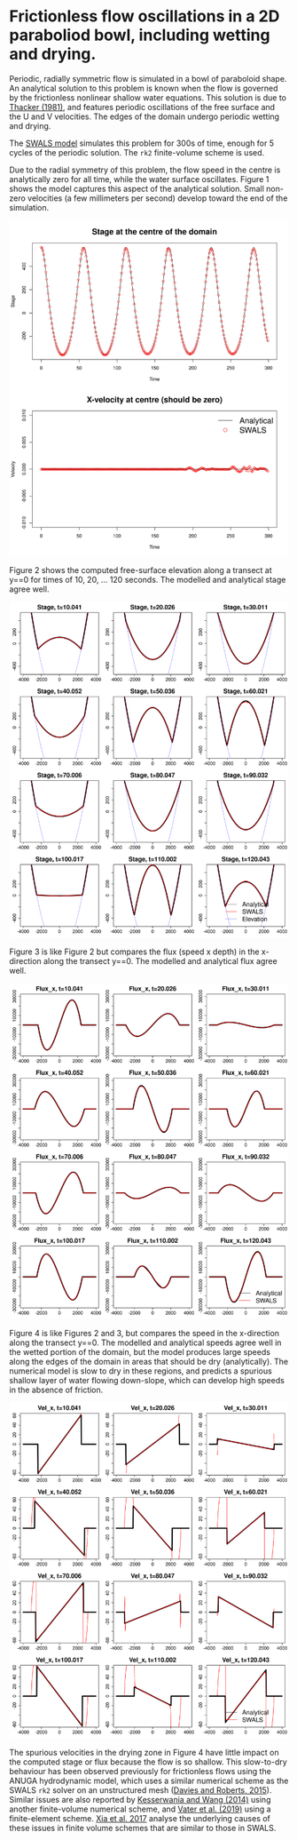 # Frictionless flow oscillations in a 2D paraboliod bowl, including wetting and drying.

Periodic, radially symmetric flow is simulated in a bowl of paraboloid shape. An analytical solution to this problem is known when the flow is governed by the frictionless nonlinear shallow water equations. This solution is due to [Thacker (1981)](https://doi.org/10.1017/S0022112081001882), and features periodic oscillations of the free surface and the U and V velocities. The edges of the domain undergo periodic wetting and drying.

The [SWALS model](paraboloid_bowl.f90) simulates this problem for 300s of time, enough for 5 cycles of the periodic solution. The `rk2` finite-volume scheme is used. 

Due to the radial symmetry of this problem, the flow speed in the centre is analytically zero for all time, while the water surface oscillates. Figure 1 shows the model captures this aspect of the analytical solution. Small non-zero velocities (a few millimeters per second) develop toward the end of the simulation. 

![Figure 1: The modelled flow in the centre of the domain](model_vs_data_stage_at_centre.png)

Figure 2 shows the computed free-surface elevation along a transect at y==0 for times of 10, 20, ... 120 seconds. The modelled and analytical stage agree well.

![Figure 2: The modelled free surface elevation along y==0, at various instants in time](model_vs_data_stage_over_time.png)


Figure 3 is like Figure 2 but compares the flux (speed x depth) in the x-direction along the transect y==0. The modelled and analytical flux agree well.

![Figure 3: The modelled flux (depth x speed) directed along y==0, at various instants in time](model_vs_data_flux_x_over_time.png)


Figure 4 is like Figures 2 and 3, but compares the speed in the x-direction along the transect y==0. The modelled and analytical speeds agree well in the wetted portion of the domain, but the model produces large speeds along the edges of the domain in areas that should be dry (analytically). The numerical model is slow to dry in these regions, and predicts a spurious shallow layer of water flowing down-slope, which can develop high speeds in the absence of friction. 

![Figure 4: The modelled velocity directed along y==0, at various instants in time](model_vs_data_vel_x_over_time.png)

The spurious velocities in the drying zone in Figure 4 have little impact on the computed stage or flux because the flow is so shallow. This slow-to-dry behaviour has been observed previously for frictionless flows using the ANUGA hydrodynamic model, which uses a similar numerical scheme as the SWALS `rk2` solver on an unstructured mesh ([Davies and Roberts, 2015](https://www.mssanz.org.au/modsim2015/L5/davies.pdf)). Similar issues are also reported by [Kesserwania and Wang (2014)]( https://doi.org/10.1002/2013WR014906) using another finite-volume numerical scheme, and [Vater et al. (2019)](https://doi.org/10.1002/fld.4762) using a finite-element scheme. [Xia et al. 2017](https://doi.org/10.1002/2016WR020055) analyse the underlying causes of these issues in finite volume schemes that are similar to those in SWALS. 
